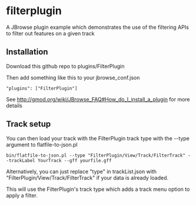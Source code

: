 # filterplugin

A JBrowse plugin example which demonstrates the use of the filtering APIs to filter out features on a given track


## Installation

Download this github repo to plugins/FilterPlugin

Then add something like this to your jbrowse_conf.json

    "plugins": ["FilterPlugin"]

See http://gmod.org/wiki/JBrowse_FAQ#How_do_I_install_a_plugin for more details


## Track setup

You can then load your track with the FilterPlugin track type with the --type argument to flatfile-to-json.pl


    bin/flatfile-to-json.pl --type "FilterPlugin/View/Track/FilterTrack" --trackLabel YourTrack --gff yourfile.gff

Alternatively, you can just replace "type" in trackList.json with "FilterPlugin/View/Track/FilterTrack" if your data is already loaded.


This will use the FilterPlugin's track type which adds a track menu option to apply a filter.



